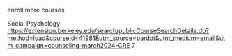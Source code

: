 enroll more courses

Social Psychology
https://extension.berkeley.edu/search/publicCourseSearchDetails.do?method=load&courseId=41981&utm_source=pardot&utm_medium=email&utm_campaign=counseling-march2024-CRE
7

